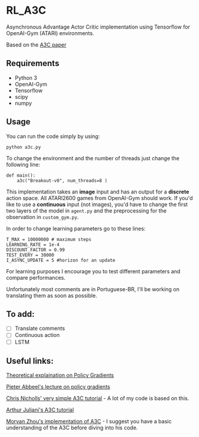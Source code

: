 # RL_A3C
Asynchronous Advantage Actor Critic implementation using Tensorflow for OpenAI-Gym (ATARI) environments.

Based on the [A3C paper]()

## Requirements

* Python 3
* OpenAI-Gym
* Tensorflow
* scipy
* numpy

## Usage

You can run the code simply by using:

```
python a3c.py
```

To change the environment and the number of threads just change the following line:

```
def main():
    a3c("Breakout-v0", num_threads=8 )
```

This implementation takes an **image** input and has an output for a **discrete** action space. All ATARI2600 games from OpenAI-Gym should work. If you'd like to use a **continuous** input (not images), you'd have to change the first two layers of the model in `agent.py` and the preprocessing for the observation in `custom_gym.py`.

In order to change learning parameters go to these lines:

```
T_MAX = 10000000 # maximum steps
LEARNING_RATE = 1e-4
DISCOUNT_FACTOR = 0.99
TEST_EVERY = 30000
I_ASYNC_UPDATE = 5 #horizon for an update
```
For learning purposes I encourage you to test different parameters and compare performances.

Unfortunately most comments are in Portuguese-BR, I'll be working on translating them as soon as possible.

## To add:
- [ ] Translate comments
- [ ] Continuous action
- [ ] LSTM

## Useful links:

[Theoretical explaination on Policy Gradients](https://danieltakeshi.github.io/2017/03/28/going-deeper-into-reinforcement-learning-fundamentals-of-policy-gradients/)

[Pieter Abbeel's lecture on policy gradients](https://www.youtube.com/watch?v=S_gwYj1Q-44)

[Chris Nicholls' very simple A3C tutorial](https://cgnicholls.github.io/reinforcement-learning/2017/03/27/a3c.html) - A lot of my code is based on this.

[Arthur Juliani's A3C tutorial](https://medium.com/emergent-future/simple-reinforcement-learning-with-tensorflow-part-8-asynchronous-actor-critic-agents-a3c-c88f72a5e9f2)

[Morvan Zhou's implementation of A3C](https://github.com/MorvanZhou/Reinforcement-learning-with-tensorflow/tree/master/contents/10_A3C) - I suggest you have a basic understanding of the A3C before diving into his code.
